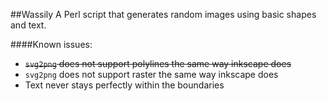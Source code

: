 ##Wassily
A Perl script that generates random images using basic shapes and text.

####Known issues:
 * ~~`svg2png` does not support polylines the same way inkscape does~~
 * `svg2png` does not support raster the same way inkscape does
 * Text never stays perfectly within the boundaries